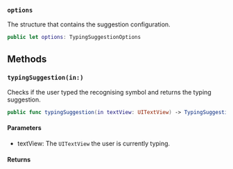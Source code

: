 
### `options`

The structure that contains the suggestion configuration.

``` swift
public let options: TypingSuggestionOptions
```

## Methods

### `typingSuggestion(in:)`

Checks if the user typed the recognising symbol and returns the typing suggestion.

``` swift
public func typingSuggestion(in textView: UITextView) -> TypingSuggestion? 
```

#### Parameters

  - textView: The `UITextView` the user is currently typing.

#### Returns

